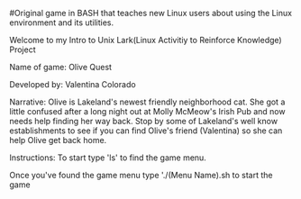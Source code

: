 
#Original game in BASH that teaches new Linux users about using the Linux environment and its utilities. 

Welcome to my Intro to Unix Lark(Linux Activitiy to Reinforce Knowledge) Project

Name of game: Olive Quest

Developed by: Valentina Colorado

Narrative: Olive is Lakeland's newest friendly neighborhood cat. She got a little confused after a long night out at Molly McMeow's Irish Pub and now needs help finding her way back.
Stop by some of Lakeland's well know establishments to see if you can find Olive's friend (Valentina) so she can help Olive get back home.



Instructions: To start type 'ls' to find the game menu.

Once you've found the game menu type './(Menu Name).sh to start the game



